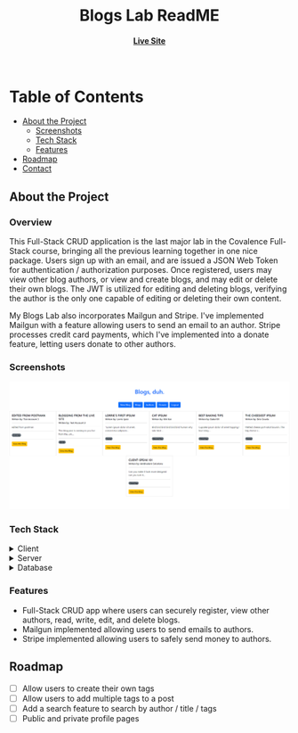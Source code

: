 <div align="center">

  <h1>Blogs Lab ReadME</h1>
  
<h4>
    <a href="https://ejm-dev-blogs.fly.dev/">Live Site</a>
</div>

<br />

<!-- Table of Contents -->

# Table of Contents

- [About the Project](#about-the-project)
  - [Screenshots](#screenshots)
  - [Tech Stack](#tech-stack)
  - [Features](#features)
- [Roadmap](#roadmap)
- [Contact](#contact)

<!-- About the Project -->

## About the Project

### Overview

This Full-Stack CRUD application is the last major lab in the Covalence Full-Stack course, bringing all the previous learning together in one nice package. Users sign up with an email, and are issued a JSON Web Token for authentication / authorization purposes. Once registered, users may view other blog authors, or view and create blogs, and may edit or delete their own blogs. The JWT is utilized for editing and deleting blogs, verifying the author is the only one capable of editing or deleting their own content.

My Blogs Lab also incorporates Mailgun and Stripe. I've implemented Mailgun with a feature allowing users to send an email to an author. Stripe processes credit card payments, which I've implemented into a donate feature, letting users donate to other authors.

<!-- Screenshots -->

### Screenshots

<div align="center"> 
  <img src="public\Assets\BlogsLab.PNG" alt="screenshot" />
</div>

<!-- TechStack -->

### Tech Stack

<details>
  <summary>Client</summary>
  <ul>
    <li>Typescript</li>
    <li>React.js</li>
    <li>Bootstrap v5</li>
  </ul>
</details>

<details>
  <summary>Server</summary>
  <ul>
    <li>Typescript</li>
    <li>Express.js</li>
    <li>Node.js</li>

  </ul>
</details>

<details>
<summary>Database</summary>
  <ul>
    <li>PostgreSQL</li>
  </ul>
</details>

<!-- Features -->

### Features

- Full-Stack CRUD app where users can securely register, view other authors, read, write, edit, and delete blogs.
- Mailgun implemented allowing users to send emails to authors.
- Stripe implemented allowing users to safely send money to authors.

<!-- Roadmap -->

## Roadmap

- [ ] Allow users to create their own tags
- [ ] Allow users to add multiple tags to a post
- [ ] Add a search feature to search by author / title / tags
- [ ] Public and private profile pages
